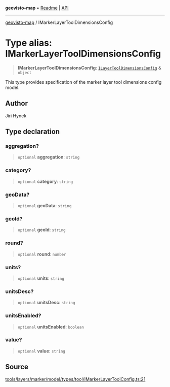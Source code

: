 **geovisto-map** • [Readme](../README.md) \| [API](../globals.md)

***

[geovisto-map](../README.md) / IMarkerLayerToolDimensionsConfig

# Type alias: IMarkerLayerToolDimensionsConfig

> **IMarkerLayerToolDimensionsConfig**: [`ILayerToolDimensionsConfig`](ILayerToolDimensionsConfig.md) & `object`

This type provides specification of the marker layer tool dimensions config model.

## Author

Jiri Hynek

## Type declaration

### aggregation?

> `optional` **aggregation**: `string`

### category?

> `optional` **category**: `string`

### geoData?

> `optional` **geoData**: `string`

### geoId?

> `optional` **geoId**: `string`

### round?

> `optional` **round**: `number`

### units?

> `optional` **units**: `string`

### unitsDesc?

> `optional` **unitsDesc**: `string`

### unitsEnabled?

> `optional` **unitsEnabled**: `boolean`

### value?

> `optional` **value**: `string`

## Source

[tools/layers/marker/model/types/tool/IMarkerLayerToolConfig.ts:21](https://github.com/geovisto/geovisto-map/blob/5ee2cb5d45c19062fc8fc6beefa2848c076518b6/src/tools/layers/marker/model/types/tool/IMarkerLayerToolConfig.ts#L21)
